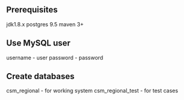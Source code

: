 ## Prerequisites

jdk1.8.x
postgres 9.5
maven 3+

## Use MySQL user

username - user
password - password

## Create databases

csm_regional - for working system
csm_regional_test - for test cases
